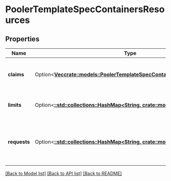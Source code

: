 # PoolerTemplateSpecContainersResources

## Properties

Name | Type | Description | Notes
------------ | ------------- | ------------- | -------------
**claims** | Option<[**Vec<crate::models::PoolerTemplateSpecContainersResourcesClaims>**](PoolerTemplateSpecContainersResourcesClaims.md)> | Claims lists the names of resources, defined in spec.resourceClaims, that are used by this container. This is an alpha field and requires enabling the DynamicResourceAllocation feature gate. This field is immutable. It can only be set for containers. | [optional]
**limits** | Option<[**::std::collections::HashMap<String, crate::models::IntOrString>**](IntOrString.md)> | Limits describes the maximum amount of compute resources allowed. More info: https://kubernetes.io/docs/concepts/configuration/manage-resources-containers/ | [optional]
**requests** | Option<[**::std::collections::HashMap<String, crate::models::IntOrString>**](IntOrString.md)> | Requests describes the minimum amount of compute resources required. If Requests is omitted for a container, it defaults to Limits if that is explicitly specified, otherwise to an implementation-defined value. Requests cannot exceed Limits. More info: https://kubernetes.io/docs/concepts/configuration/manage-resources-containers/ | [optional]

[[Back to Model list]](../README.md#documentation-for-models) [[Back to API list]](../README.md#documentation-for-api-endpoints) [[Back to README]](../README.md)


